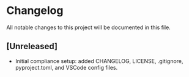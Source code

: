 # Changelog

All notable changes to this project will be documented in this file.

## [Unreleased]
- Initial compliance setup: added CHANGELOG, LICENSE, .gitignore, pyproject.toml, and VSCode config files.
